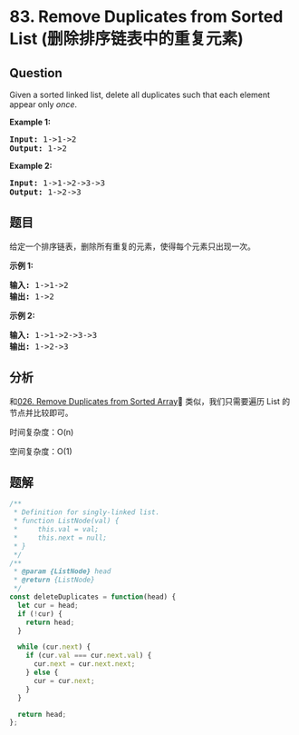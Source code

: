 # 83. Remove Duplicates from Sorted List (删除排序链表中的重复元素)

## Question

Given a sorted linked list, delete all duplicates such that each element appear only _once_.

**Example 1:**

<pre><strong>Input:</strong> 1-&gt;1-&gt;2
<strong>Output:</strong> 1-&gt;2
</pre>

**Example 2:**

<pre><strong>Input:</strong> 1-&gt;1-&gt;2-&gt;3-&gt;3
<strong>Output:</strong> 1-&gt;2-&gt;3
</pre>

## 题目

给定一个排序链表，删除所有重复的元素，使得每个元素只出现一次。

**示例 1:**

<pre><strong>输入:</strong> 1-&gt;1-&gt;2
<strong>输出:</strong> 1-&gt;2
</pre>

**示例 2:**

<pre><strong>输入:</strong> 1-&gt;1-&gt;2-&gt;3-&gt;3
<strong>输出:</strong> 1-&gt;2-&gt;3</pre>

## 分析

和[026. Remove Duplicates from Sorted Array](./026.%20Remove%20Duplicates%20from%20Sorted%20Array.md) 类似，我们只需要遍历 List 的节点并比较即可。

时间复杂度：O(n)

空间复杂度：O(1)

## 题解

```javascript
/**
 * Definition for singly-linked list.
 * function ListNode(val) {
 *     this.val = val;
 *     this.next = null;
 * }
 */
/**
 * @param {ListNode} head
 * @return {ListNode}
 */
const deleteDuplicates = function(head) {
  let cur = head;
  if (!cur) {
    return head;
  }

  while (cur.next) {
    if (cur.val === cur.next.val) {
      cur.next = cur.next.next;
    } else {
      cur = cur.next;
    }
  }

  return head;
};
```
